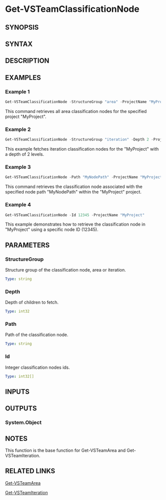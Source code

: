<!-- #include "./common/header.md" -->

# Get-VSTeamClassificationNode

## SYNOPSIS

<!-- #include "./synopsis/Get-VSTeamClassificationNode.md" -->

## SYNTAX

## DESCRIPTION

<!-- #include "./synopsis/Get-VSTeamClassificationNode.md" -->

## EXAMPLES

### Example 1

```powershell
Get-VSTeamClassificationNode -StructureGroup "area" -ProjectName "MyProject"
```

This command retrieves all area classification nodes for the specified project "MyProject".

### Example 2

```powershell
Get-VSTeamClassificationNode -StructureGroup "iteration" -Depth 2 -ProjectName "MyProject"
```

This example fetches iteration classification nodes for the "MyProject" with a depth of 2 levels.

### Example 3

```powershell
Get-VSTeamClassificationNode -Path "MyNodePath" -ProjectName "MyProject"
```

This command retrieves the classification node associated with the specified node path "MyNodePath" within the "MyProject" project.

### Example 4

```powershell
Get-VSTeamClassificationNode -Id 12345 -ProjectName "MyProject"
```

This example demonstrates how to retrieve the classification node in "MyProject" using a specific node ID (12345).

## PARAMETERS

### StructureGroup

Structure group of the classification node, area or iteration.

```yaml
Type: string
```

### Depth

Depth of children to fetch.

```yaml
Type: int32
```

### Path

Path of the classification node.

```yaml
Type: string
```

### Id

Integer classification nodes ids.

```yaml
Type: int32[]
```

<!-- #include "./params/projectName.md" -->

## INPUTS

## OUTPUTS

### System.Object

## NOTES

This function is the base function for Get-VSTeamArea and Get-VSTeamIteration.

<!-- #include "./common/prerequisites.md" -->

## RELATED LINKS



[Get-VSTeamArea](Get-VSTeamArea.md)

[Get-VSTeamIteration](Get-VSTeamIteration.md)
